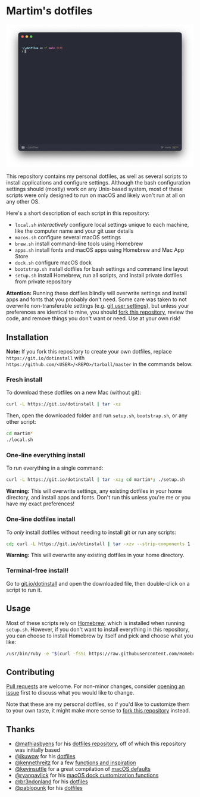 # Martim's dotfiles

![Screenshot of my shell prompt](static/screenshot.png)

This repository contains my personal dotfiles, as well as several scripts to install applications and configure settings. Although the bash configuration settings should (mostly) work on any Unix-based system, most of these scripts were only designed to run on macOS and likely won't run at all on any other OS.

Here's a short description of each script in this repository:

- `local.sh` _interactively_ configure local settings unique to each machine, like the computer name and your git user details
- `macos.sh` configure several macOS settings
- `brew.sh` install command-line tools using Homebrew
- `apps.sh` install fonts and macOS apps using Homebrew and Mac App Store
- `dock.sh` configure macOS dock
- `bootstrap.sh` install dotfiles for bash settings and command line layout
- `setup.sh` install Homebrew, run all scripts, and install private dotfiles from private repository

**Attention:** Running these dotfiles blindly will overwrite settings and install apps and fonts that you probably don't need. Some care was taken to not overwrite non-transferable settings (e.g. [git user settings](https://github.com/martimlobao/dotfiles/blob/master/local.sh)), but unless your preferences are identical to mine, you should [fork this repository](https://github.com/martimlobao/dotfiles/fork), review the code, and remove things you don't want or need. Use at your own risk!

## Installation

**Note:** If you fork this repository to create your own dotfiles, replace `https://git.io/dotinstall` with `https://github.com/<USER>/<REPO>/tarball/master` in the commands below.

### Fresh install

To download these dotfiles on a new Mac (without git):

```bash
curl -L https://git.io/dotinstall | tar -xz
```

Then, open the downloaded folder and run `setup.sh`, `bootstrap.sh`, or any other script:

```bash
cd martim*
./local.sh
```

### One-line everything install

To run everything in a single command:

```bash
curl -L https://git.io/dotinstall | tar -xz; cd martim*; ./setup.sh
```

**Warning:** This will overwrite settings, any existing dotfiles in your home directory, and install apps and fonts. Don't run this unless you're me or you have my exact preferences!

### One-line dotfiles install

To _only_ install dotfiles without needing to install git or run any scripts:

```bash
cd; curl -L https://git.io/dotinstall | tar -xzv --strip-components 1 --exclude={*.sh,*.md}
```

**Warning:** This will overwrite any existing dotfiles in your home directory.

### Terminal-free install!

Go to [git.io/dotinstall](https://git.io/dotinstall) and open the downloaded file, then double-click on a script to run it.

## Usage

Most of these scripts rely on [Homebrew](https://brew.sh/), which is installed when running `setup.sh`. However, if you don't want to install everything in this repository, you can choose to install Homebrew by itself and pick and choose what you like:

```bash
/usr/bin/ruby -e "$(curl -fsSL https://raw.githubusercontent.com/Homebrew/install/master/install)"
```

## Contributing

[Pull requests](https://github.com/martimlobao/dotfiles/pulls) are welcome. For non-minor changes, consider [opening an issue](https://github.com/martimlobao/dotfiles/issues) first to discuss what you would like to change.

Note that these are my personal dotfiles, so if you'd like to customize them to your own taste, it might make more sense to [fork this repository](https://github.com/martimlobao/dotfiles/fork) instead.

## Thanks

- [@mathiasbyens](https://mathiasbynens.be/) for his [dotfiles repository](https://github.com/mathiasbynens/dotfiles), off of which this repository was initially based
- [@ikuwow](https://github.com/ikuwow) for his [dotfiles](https://github.com/ikuwow/dotfiles)
- [@kennethreitz](https://www.kennethreitz.org/) for a few [functions and inspiration](https://github.com/kennethreitz/dotfiles)
- [@kevinsuttle](https://kevinsuttle.com/) for a great compilation of [macOS defaults](https://github.com/kevinSuttle/macOS-Defaults)
- [@ryanpavlick](https://github.com/rpavlick) for his [macOS dock customization functions](https://github.com/rpavlick/add_to_dock)
- [@br3ndonland](https://github.com/br3ndonland) for his [dotfiles](https://github.com/br3ndonland/dotfiles)
- [@pablopunk](https://github.com/pablopunk) for his [dotfiles](https://github.com/pablopunk/dotfiles)
